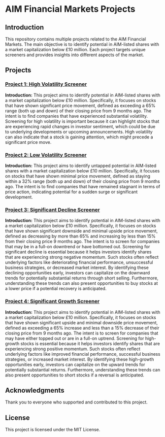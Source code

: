 # AIM Financial Markets Projects

## Introduction

This repository contains multiple projects related to the AIM Financial Markets. The main objective is to identify potential in AIM-listed shares with a market capitalization below £10 million. Each project targets unique screeners and provides insights into different aspects of the market.

## Projects

### [Project 1: High Volatility Screener](aim_casino_screener_high_volatility/README.md)
**Introduction:** This project aims to identify potential in AIM-listed shares with a market capitalization below £10 million. Specifically, it focuses on stocks that have shown significant price movement, defined as exceeding a 65% range (both up and down) of their closing price from 9 months ago. The intent is to find companies that have experienced substantial volatility. Screening for high volatility is important because it can highlight stocks that are experiencing rapid changes in investor sentiment, which could be due to underlying developments or upcoming announcements. High volatility can also indicate that a stock is gaining attention, which might precede a significant price move.

### [Project 2: Low Volatility Screener](aim_casino_screener_low_volatility/README.md)
**Introduction:** This project aims to identify untapped potential in AIM-listed shares with a market capitalization below £10 million. Specifically, it focuses on stocks that have shown minimal price movement, defined as staying within a 32% range (both up and down) of their closing price from 9 months ago. The intent is to find companies that have remained stagnant in terms of price action, indicating potential for a sudden surge or significant development.

### [Project 3: Significant Decline Screener](aim_casino_screener_significant_decline/README.md)
**Introduction:** This project aims to identify potential in AIM-listed shares with a market capitalization below £10 million. Specifically, it focuses on stocks that have shown significant downside and minimal upside price movement, defined as decreasing by more than 65% and increasing by less than 15% from their closing price 9 months ago. The intent is to screen for companies that may be in a full-on downtrend or have bottomed out. Screening for significant decline is essential because it helps investors identify shares that are experiencing strong negative momentum. Such stocks often reflect underlying factors like deteriorating financial performance, unsuccessful business strategies, or decreased market interest. By identifying these declining opportunities early, investors can capitalize on the downward trends for potentially substantial returns through short selling. Furthermore, understanding these trends can also present opportunities to buy stocks at a lower price if a potential recovery is anticipated.

### [Project 4: Significant Growth Screener](aim_casino_screener_significant_growth/README.md)
**Introduction:** This project aims to identify potential in AIM-listed shares with a market capitalization below £10 million. Specifically, it focuses on stocks that have shown significant upside and minimal downside price movement, defined as exceeding a 65% increase and less than a 15% decrease of their closing price from 9 months ago. The intent is to screen for companies that may have either topped out or are in a full-on uptrend. Screening for high-growth stocks is essential because it helps investors identify shares that are experiencing strong positive momentum. Such stocks often reflect underlying factors like improved financial performance, successful business strategies, or increased market interest. By identifying these high-growth opportunities early, investors can capitalize on the upward trends for potentially substantial returns. Furthermore, understanding these trends can also present opportunities to short stocks if a reversal is anticipated.

## Acknowledgments

Thank you to everyone who supported and contributed to this project.

## License

This project is licensed under the MIT License.
